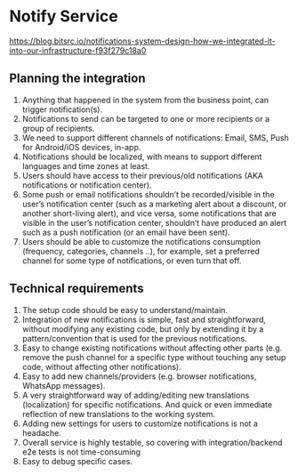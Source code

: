 # Notify Service

https://blog.bitsrc.io/notifications-system-design-how-we-integrated-it-into-our-infrastructure-f93f279c18a0

## Planning the integration

1. Anything that happened in the system from the business point, can trigger notification(s).
2. Notifications to send can be targeted to one or more recipients or a group of recipients.
3. We need to support different channels of notifications: Email, SMS, Push for Android/iOS devices, in-app.
4. Notifications should be localized, with means to support different languages and time zones at least.
5. Users should have access to their previous/old notifications (AKA notifications or notification center).
6. Some push or email notifications shouldn’t be recorded/visible in the user’s notification center (such as a marketing alert about a discount, or another short-living alert), and vice versa, some notifications that are visible in the user’s notification center, shouldn’t have produced an alert such as a push notification (or an email have been sent).
7. Users should be able to customize the notifications consumption (frequency, categories, channels ..), for example, set a preferred channel for some type of notifications, or even turn that off.

## Technical requirements

1. The setup code should be easy to understand/maintain.
2. Integration of new notifications is simple, fast and straightforward, without modifying any existing code, but only by extending it by a pattern/convention that is used for the previous notifications.
3. Easy to change existing notifications without affecting other parts (e.g. remove the push channel for a specific type without touching any setup code, without affecting other notifications).
4. Easy to add new channels/providers (e.g. browser notifications, WhatsApp messages).
5. A very straightforward way of adding/editing new translations (localization) for specific notifications. And quick or even immediate reflection of new translations to the working system.
6. Adding new settings for users to customize notifications is not a headache.
7. Overall service is highly testable, so covering with integration/backend e2e tests is not time-consuming
8. Easy to debug specific cases.
